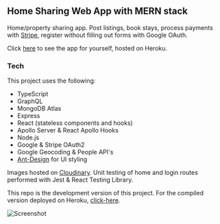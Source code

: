 ## Home Sharing Web App with MERN stack

Home/property sharing app. Post listings, book stays, process payments with [Stripe], register without filling out forms with Google OAuth.

Click [here] to see the app for yourself, hosted on Heroku.

### Tech

This project uses the following:

- TypeScript
- GraphQL
- MongoDB Atlas
- Express
- React (stateless components and hooks)
- Apollo Server & React Apollo Hooks
- Node.js
- Google & Stripe OAuth2
- Google Geocoding & People API's
- [Ant-Design] for UI styling

Images hosted on [Cloudinary].
Unit testing of home and login routes performed with Jest & React Testing Library.

This repo is the development version of this project. For the compiled version deployed on Heroku, [click-here].

![Screenshot](https://i.imgur.com/FHNDfjR.png)

[stripe]: https://stripe.com/
[here]: https://mern-home-sharing-app.herokuapp.com/
[cloudinary]: https://cloudinary.com/
[ant-design]: https://ant.design/
[click-here]: https://github.com/zamurrell/mern-home-sharing-deploy
